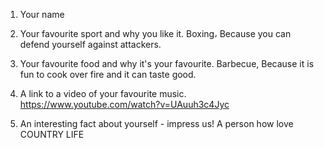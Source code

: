 1. Your name
2. Your favourite sport and why you like it.
   Boxing،
   Because you can defend yourself against attackers.

3. Your favourite food and why it's your favourite.
   Barbecue,
   Because it is fun to cook over fire and it can taste good.

4. A link to a video of your favourite music.
   https://www.youtube.com/watch?v=UAuuh3c4Jyc

5. An interesting fact about yourself - impress us!
   A person how love COUNTRY LIFE
